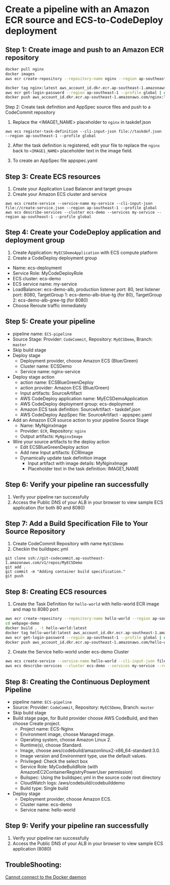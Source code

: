 # Create a pipeline with an Amazon ECR source and ECS-to-CodeDeploy deployment

## Step 1: Create image and push to an Amazon ECR repository
```bash
docker pull nginx
docker images
aws ecr create-repository --repository-name nginx --region ap-southeast-1 --profile global

docker tag nginx:latest aws_account_id.dkr.ecr.ap-southeast-1.amazonaws.com/nginx:latest
aws ecr get-login-password --region ap-southeast-1 --profile global | docker login --username AWS --password-stdin aws_account_id.dkr.ecr.ap-southeast-1.amazonaws.com/nginx
docker push aws_account_id.dkr.ecr.ap-southeast-1.amazonaws.com/nginx:latest
```

Step 2: Create task definition and AppSpec source files and push to a CodeCommit repository
1. Replace the <IMAGE1_NAME> placeholder to `nginx` in taskdef.json

```
aws ecs register-task-definition --cli-input-json file://taskdef.json --region ap-southeast-1 --profile global
```

2. After the task definition is registered, edit your file to replace the `nginx` back to `<IMAGE1_NAME>` placeholder text in the image field.

3. To create an AppSpec file appspec.yaml

## Step 3: Create ECS resources

1. Create your Application Load Balancer and target groups
2. Create your Amazon ECS cluster and service
```
aws ecs create-service --service-name my-service --cli-input-json file://create-service.json --region ap-southeast-1 --profile global
aws ecs describe-services --cluster ecs-demo --services my-service --region ap-southeast-1 --profile global
```

## Step 4: Create your CodeDeploy application and deployment group

1. Create Application: `MyECSDemoApplication` with ECS compute platform
2. Create a CodeDeploy deployment group
- Name: ecs-deployment
- Service Role: MyCodeDeployRole
- ECS cluster: ecs-demo
- ECS service name: my-service
- LoadBalancer: ecs-demo-alb, production listener port: 80, test listener port: 8080, TargetGroup 1: ecs-demo-alb-blue-tg (for 80), TargetGroup 2: ecs-demo-alb-gree-tg (for 8080) 
- Choose Reroute traffic immediately

## Step 5: Create your pipeline
- pipeline name: `ECS-pipeline`
- Source Stage: Provider: `CodeCommit`, Repository: `MyECSDemo`, Branch: `master`
- Skip build stage
- Deploy stage
  - Deployment provider, choose Amazon ECS (Blue/Green)
  - Cluster name: ECSDemo
  - Service name: nginx-service
- Deploy stage action
  - action name: ECSBlueGreenDeploy
  - action provider: Amazon ECS (Blue/Green)
  - Input artifacts: SourceArtifact
  - AWS CodeDeploy application name: MyECSDemoApplication
  - AWS CodeDeploy deployment group: ecs-deployment
  - Amazon ECS task definition: SourceArtifact - taskdef.json
  - AWS CodeDeploy AppSpec file: SourceArtifact - appspec.yaml
- Add an Amazon ECR source action to your pipeline Source Stage
  - Name: MyNginxImage
  - Provider: `ECR`, Repository: `nginx`
  - Output artifacts: `MyNginxImage`
- Wire your source artifacts to the deploy action 
  - Edit ECSBlueGreenDeploy action
  - Add new Input artifacts: ECRImage
  - Dynamically update task definition image
    - Input artifact with image details: MyNginxImage
    - Placeholder text in the task definition: IMAGE1_NAME

## Step 6: Verify your pipeline ran successfully
1. Verify your pipeline ran successfully
2. Access the Public DNS of your ALB in your browser to view sample ECS application (for both 80 and 8080)


## Step 7: Add a Build Specification File to Your Source Repository
1. Create CodeCommit Repository with name `MyECSDemo`
2. Checkin the buildspec.yml
```
git clone ssh://git-codecommit.ap-southeast-1.amazonaws.com/v1/repos/MyECSDemo
git add .
git commit -m "Adding container build specification."
git push
```

## Step 8: Creating ECS resources
1. Create the Task Definition for `hello-world` with hello-world ECR image and map to 8080 port
```bash
aws ecr create-repository --repository-name hello-world --region ap-southeast-1 --profile global
cd webpage-demo
docker build . -t hello-world:latest
docker tag hello-world:latest aws_account_id.dkr.ecr.ap-southeast-1.amazonaws.com/hello-world:latest
aws ecr get-login-password --region ap-southeast-1 --profile global | docker login --username AWS --password-stdin aws_account_id.dkr.ecr.ap-southeast-1.amazonaws.com/hello-world
docker push aws_account_id.dkr.ecr.ap-southeast-1.amazonaws.com/hello-world:latest
```

2. Create the Service hello-world under ecs-demo Cluster
```bash
aws ecs create-service --service-name hello-world --cli-input-json file://create-service-hello-world.json --region ap-southeast-1 --profile global
aws ecs describe-services --cluster ecs-demo --services my-service --region ap-southeast-1 --profile global
```

## Step 8: Creating the Continuous Deployment Pipeline
- pipeline name: `ECS-pipeline`
- Source: Provider: `CodeCommit`, Repository: `MyECSDemo`, Branch: `master`
- Skip build stage
- Build stage page, for Build provider choose AWS CodeBuild, and then choose Create project.
  - Project name: ECS-Nginx
  - Environment image, choose Managed image.
  - Operating system, choose Amazon Linux 2.
  - Runtime(s), choose Standard.
  - Image, choose aws/codebuild/amazonlinux2-x86_64-standard:3.0.
  - Image version and Environment type, use the default values.
  - Privileged: Check the select box
  - Service Role: MyCodeBuildRole (with AmazonEC2ContainerRegistryPowerUser permission)
  - Builspec: Using the buildspec.yml in the source code root directory
  - CloudWatch logs: /aws/codebuild/codebuilddemo
  - Build type: Single build
- Deploy stage
  - Deployment provider, choose Amazon ECS.
  - Cluster name: ecs-demo
  - Service name: hello-world

## Step 9: Verify your pipeline ran successfully
1. Verify your pipeline ran successfully
2. Access the Public DNS of your ALB in your browser to view sample ECS application (8080)

## TroubleShooting: 
[Cannot connect to the Docker daemon](https://github.com/aws/aws-codebuild-docker-images/issues/164)

